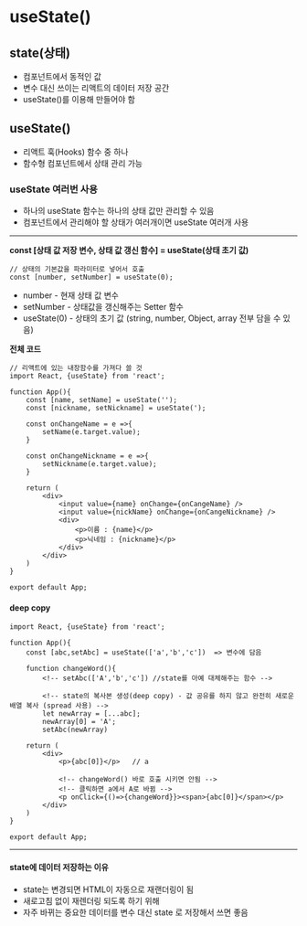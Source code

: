 # useState()

## state(상태)
- 컴포넌트에서 동적인 값
- 변수 대신 쓰이는 리액트의 데이터 저장 공간
- useState()를 이용해 만들어야 함

## useState()

- 리액트 훅(Hooks) 함수 중 하나
- 함수형 컴포넌트에서 상태 관리 가능

### useState 여러번 사용
- 하나의 useState 함수는 하나의 상태 값만 관리할 수 있음
- 컴포넌트에서 관리해야 할 상태가 여러개이면 useState 여러개 사용

----

**const [상태 값 저장 변수, 상태 값 갱신 함수] = useState(상태 초기 값)**

```
// 상태의 기본값을 파라미터로 넣어서 호출
const [number, setNumber] = useState(0);
```
- number - 현재 상태 값 변수
- setNumber - 상태값을 갱신해주는 Setter 함수
- useState(0) - 상태의 초기 값 (string, number, Object, array 전부 담을 수 있음)


**전체 코드**

```
// 리액트에 있는 내장함수를 가져다 쓸 것
import React, {useState} from 'react';

function App(){
    const [name, setName] = useState('');
    const [nickname, setNickname] = useState(');

    const onChangeName = e =>{
        setName(e.target.value);
    }

    const onChangeNickname = e =>{
        setNickname(e.target.value);
    }

    return (
        <div>
            <input value={name} onChange={onCangeName} />
            <input value={nickName} onChange={onCangeNickname} />
            <div>
                <p>이름 : {name}</p>
                <p>닉네임 : {nickname}</p>
            </div>
        </div>
    )
}

export default App;
```

#### deep copy
```
import React, {useState} from 'react';

function App(){
    const [abc,setAbc] = useState(['a','b','c'])  => 변수에 담음

    function changeWord(){
        <!-- setAbc(['A','b','c']) //state를 아예 대체해주는 함수 -->

        <!-- state의 복사본 생성(deep copy) - 값 공유를 하지 않고 완전히 새로운 배열 복사 (spread 사용) -->
        let newArray = [...abc]; 
        newArray[0] = 'A';
        setAbc(newArray)

    return (
        <div>
            <p>{abc[0]}</p>   // a

            <!-- changeWord() 바로 호출 시키면 안됨 -->
            <!-- 클릭하면 a에서 A로 바뀜 -->
            <p onClick={()=>{changeWord}}><span>{abc[0]}</span></p>
        </div>
    )
}

export default App;
```

---

#### state에 데이터 저장하는 이유
- state는 변경되면 HTML이 자동으로 재랜더링이 됨
- 새로고침 없이 재렌더링 되도록 하기 위해
- 자주 바뀌는 중요한 데이터를 변수 대신 state 로 저장해서 쓰면 좋음